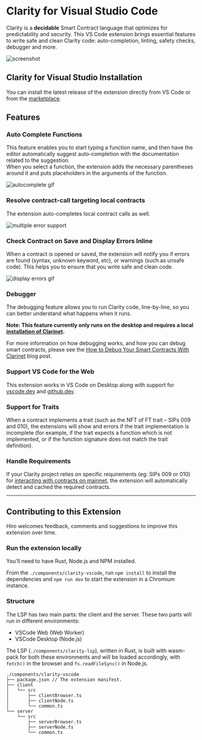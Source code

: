 # Clarity for Visual Studio Code

Clarity is a **decidable** Smart Contract language that optimizes for predictability and security. This VS Code extension brings essential features to write safe and clean Clarity code: auto-completion, linting, safety checks, debugger and more.

![screenshot](https://raw.githubusercontent.com/hirosystems/clarinet/develop/components/clarity-vscode/docs/images/screenshot.png)

## Clarity for Visual Studio Installation

You can install the latest release of the extension directly from VS Code or from the [marketplace](https://marketplace.visualstudio.com/items?itemName=hirosystems.clarity-lsp).

## Features

### Auto Complete Functions

This feature enables you to start typing a function name, and then have the editor automatically suggest auto-completion with the documentation related to the suggestion.  
When you select a function, the extension adds the necessary parentheses around it and puts placeholders in the arguments of the function.

![autocomplete gif](https://raw.githubusercontent.com/hirosystems/clarinet/develop/components/clarity-vscode/docs/images/autocomplete.gif)

### Resolve contract-call targeting local contracts

The extension auto-completes local contract calls as well.

![multiple error support](images/multicontract.gif)

### Check Contract on Save and Display Errors Inline

When a contract is opened or saved, the extension will notify you if errors are found (syntax, unknown keyword, etc), or warnings (such as unsafe code). This helps you to ensure that you write safe and clean code.

![display errors gif](https://raw.githubusercontent.com/hirosystems/clarinet/develop/components/clarity-vscode/docs/images/errors.gif)

### Debugger

The debugging feature allows you to run Clarity code, line-by-line, so you can better understand what happens when it runs.

**Note: This feature currently only runs on the desktop and requires a local [installation of Clarinet](https://github.com/hirosystems/clarinet#installation).**

For more information on how debugging works, and how you can debug smart contracts, please see the [How to Debug Your Smart Contracts With Clarinet](https://www.hiro.so/blog/how-to-debug-your-smart-contracts-with-clarinet) blog post.

### Support VS Code for the Web

This extension works in VS Code on Desktop along with support for [vscode.dev](https://vscode.dev/) and [github.dev](https://github.dev/).

### Support for Traits

When a contract implements a trait (such as the NFT of FT trait – SIPs 009 and 010), the extensions will show and errors if the trait implementation is incomplete (for example, if the trait expects a function which is not implemented, or if the function signature does not match the trait definition).

### Handle Requirements

If your Clarity project relies on specific requirements (eg: SIPs 009 or 010) for [interacting with contracts on mainnet](https://github.com/hirosystems/clarinet#interacting-with-contracts-deployed-on-mainnet), the extension will automatically detect and cached the required contracts.

---

## Contributing to this Extension

Hiro welcomes feedback, comments and suggestions to improve this extension over time. 

### Run the extension locally

You'll need to have Rust, Node.js and NPM installed.

From the `./components/clarity-vscode`, run `npm install` to install the dependencies and `npm run dev` to start the extension in a Chromium instance.

### Structure

The LSP has two main parts: the client and the server.
These two parts will run in different environments:
- VSCode Web (Web Worker)
- VSCode Desktop (Node.js)

The LSP (`./components/clarity-lsp`), written in Rust, is built with wasm-pack for both these environments and will be loaded accordingly, with `fetch()` in the browser and `fs.readFileSync()` in Node.js.

```
./components/clarity-vscode
├── package.json // The extension manifest.
├── client
│   └── src
│       ├── clientBrowser.ts
│       ├── clientNode.ts
│       └── common.ts
└── server
    └── src
        ├── serverBrowser.ts
        ├── serverNode.ts
        └── common.ts
```
